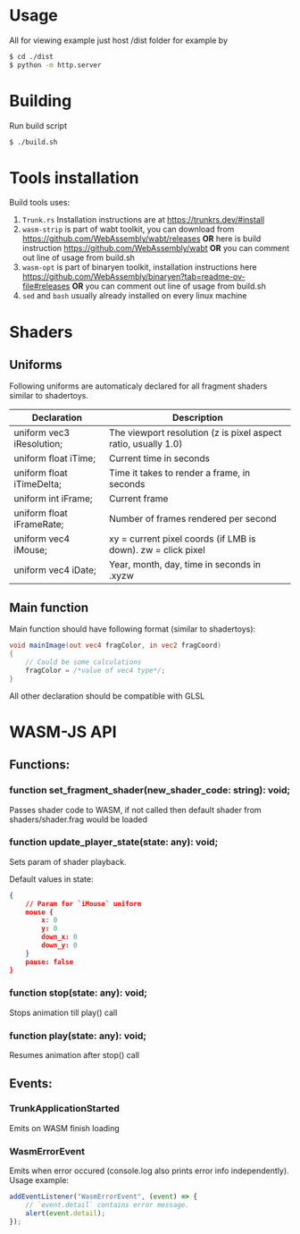 # Usage

All for viewing example just host /dist folder for example by

```bash
$ cd ./dist
$ python -m http.server
```

# Building

Run build script

```bash
$ ./build.sh
```

# Tools installation

Build tools uses:

1. `Trunk.rs` Installation instructions are at https://trunkrs.dev/#install
2. `wasm-strip` is part of wabt toolkit, you can download from https://github.com/WebAssembly/wabt/releases <b>OR</b> here is build instruction https://github.com/WebAssembly/wabt <b>OR</b> you can comment out line of usage from build.sh
3. `wasm-opt` is part of binaryen toolkit, installation instructions here https://github.com/WebAssembly/binaryen?tab=readme-ov-file#releases <b>OR</b> you can comment out line of usage from build.sh
4. `sed` and `bash` usually already installed on every linux machine

# Shaders

## Uniforms

Following uniforms are automaticaly declared for all fragment shaders similar to shadertoys.

| Declaration               | Description                                                    |
| ------------------------- | -------------------------------------------------------------- |
| uniform vec3 iResolution; | The viewport resolution (z is pixel aspect ratio, usually 1.0) |
| uniform float iTime;      | Current time in seconds                                        |
| uniform float iTimeDelta; | Time it takes to render a frame, in seconds                    |
| uniform int iFrame;       | Current frame                                                  |
| uniform float iFrameRate; | Number of frames rendered per second                           |
| uniform vec4 iMouse;      | xy = current pixel coords (if LMB is down). zw = click pixel   |
| uniform vec4 iDate;       | Year, month, day, time in seconds in .xyzw                     |

## Main function

Main function should have following format (similar to shadertoys):

```GLSL
void mainImage(out vec4 fragColor, in vec2 fragCoord)
{
    // Could be some calculations
    fragColor = /*value of vec4 type*/;
}
```

All other declaration should be compatible with GLSL

# WASM-JS API

## Functions:

### function set_fragment_shader(new_shader_code: string): void;

Passes shader code to WASM, if not called then default shader from shaders/shader.frag would be loaded

### function update_player_state(state: any): void;

Sets param of shader playback.

Default values in state:

```JSON
{
    // Param for `iMouse` uniform
    mouse {
        x: 0
        y: 0
        down_x: 0
        down_y: 0
    }
    pause: false
}
```

### function stop(state: any): void;

Stops animation till play() call

### function play(state: any): void;

Resumes animation after stop() call

## Events:

### TrunkApplicationStarted

Emits on WASM finish loading

### WasmErrorEvent

Emits when error occured (console.log also prints error info independently). Usage example:

```Javascript
addEventListener("WasmErrorEvent", (event) => {
    // `event.detail` contains error message.
    alert(event.detail);
});
```
